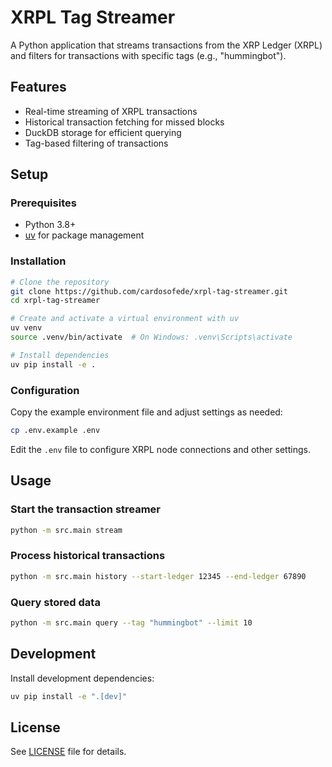 # XRPL Tag Streamer

A Python application that streams transactions from the XRP Ledger (XRPL) and filters for transactions with specific tags (e.g., "hummingbot").

## Features

- Real-time streaming of XRPL transactions
- Historical transaction fetching for missed blocks
- DuckDB storage for efficient querying
- Tag-based filtering of transactions

## Setup

### Prerequisites

- Python 3.8+
- [uv](https://github.com/astral-sh/uv) for package management

### Installation

```bash
# Clone the repository
git clone https://github.com/cardosofede/xrpl-tag-streamer.git
cd xrpl-tag-streamer

# Create and activate a virtual environment with uv
uv venv
source .venv/bin/activate  # On Windows: .venv\Scripts\activate

# Install dependencies
uv pip install -e .
```

### Configuration

Copy the example environment file and adjust settings as needed:

```bash
cp .env.example .env
```

Edit the `.env` file to configure XRPL node connections and other settings.

## Usage

### Start the transaction streamer

```bash
python -m src.main stream
```

### Process historical transactions

```bash
python -m src.main history --start-ledger 12345 --end-ledger 67890
```

### Query stored data

```bash
python -m src.main query --tag "hummingbot" --limit 10
```

## Development

Install development dependencies:

```bash
uv pip install -e ".[dev]"
```

## License

See [LICENSE](LICENSE) file for details.
